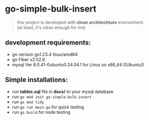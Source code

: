 # go-simple-bulk-insert

> this project is developed with **clean architechture** environment. \
> (at least, it's clean enough for me)

## development requirements:
- go version go1.23.4 linux/amd64
- go Fiber v2.52.6
- mysql  Ver 8.0.41-0ubuntu0.24.04.1 for Linux on x86_64 ((Ubuntu))

## Simple installations:
- run **tables.sql** file in **docs/** to your mysql database
- run `go mod init go-simple-bulk-insert`
- run `go mod tidy`
- run `go run main.go` for quick testing
- run `go build` for node testing